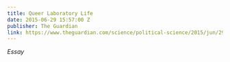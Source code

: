 ```yaml
---
title: Queer Laboratory Life
date: 2015-06-29 15:57:00 Z
publisher: The Guardian
link: https://www.theguardian.com/science/political-science/2015/jun/29/queer-laboratory-life-recognising-the-work-of-lgbt-scientists
---
```


*Essay*